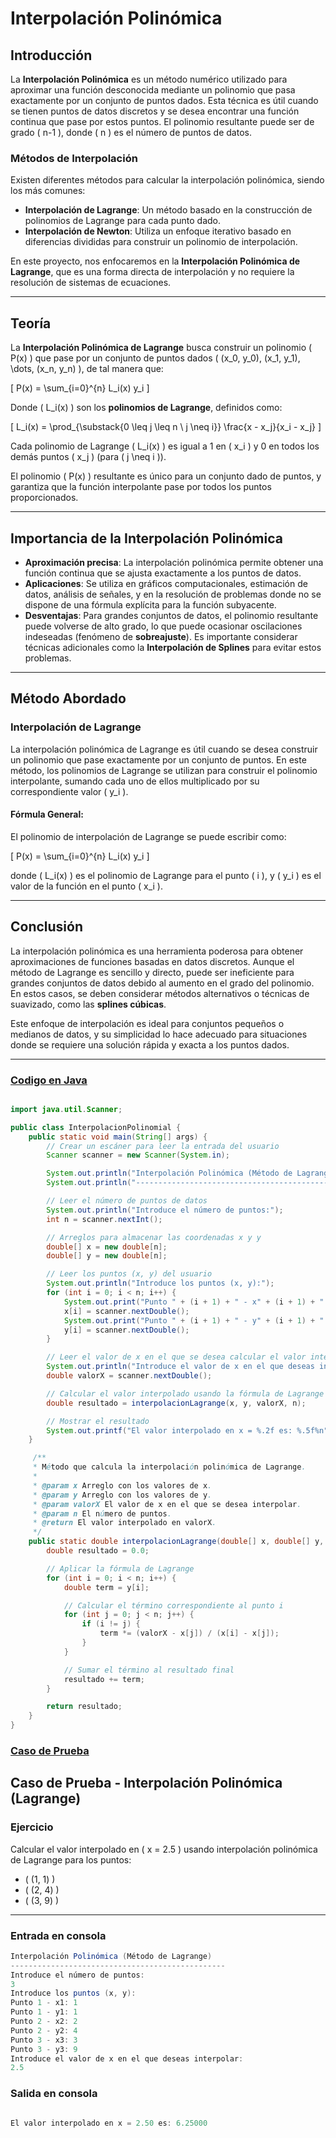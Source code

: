 # **Interpolación Polinómica**

## **Introducción**

La **Interpolación Polinómica** es un método numérico utilizado para aproximar una función desconocida mediante un polinomio que pasa exactamente por un conjunto de puntos dados. Esta técnica es útil cuando se tienen puntos de datos discretos y se desea encontrar una función continua que pase por estos puntos. El polinomio resultante puede ser de grado \( n-1 \), donde \( n \) es el número de puntos de datos.

### **Métodos de Interpolación**

Existen diferentes métodos para calcular la interpolación polinómica, siendo los más comunes:

- **Interpolación de Lagrange**: Un método basado en la construcción de polinomios de Lagrange para cada punto dado.
- **Interpolación de Newton**: Utiliza un enfoque iterativo basado en diferencias divididas para construir un polinomio de interpolación.

En este proyecto, nos enfocaremos en la **Interpolación Polinómica de Lagrange**, que es una forma directa de interpolación y no requiere la resolución de sistemas de ecuaciones.

---

## **Teoría**

La **Interpolación Polinómica de Lagrange** busca construir un polinomio \( P(x) \) que pase por un conjunto de puntos dados \( (x_0, y_0), (x_1, y_1), \dots, (x_n, y_n) \), de tal manera que:

\[
P(x) = \sum_{i=0}^{n} L_i(x) y_i
\]

Donde \( L_i(x) \) son los **polinomios de Lagrange**, definidos como:

\[
L_i(x) = \prod_{\substack{0 \leq j \leq n \\ j \neq i}} \frac{x - x_j}{x_i - x_j}
\]

Cada polinomio de Lagrange \( L_i(x) \) es igual a 1 en \( x_i \) y 0 en todos los demás puntos \( x_j \) (para \( j \neq i \)).

El polinomio \( P(x) \) resultante es único para un conjunto dado de puntos, y garantiza que la función interpolante pase por todos los puntos proporcionados.

---

## **Importancia de la Interpolación Polinómica**

- **Aproximación precisa**: La interpolación polinómica permite obtener una función continua que se ajusta exactamente a los puntos de datos.
- **Aplicaciones**: Se utiliza en gráficos computacionales, estimación de datos, análisis de señales, y en la resolución de problemas donde no se dispone de una fórmula explícita para la función subyacente.
- **Desventajas**: Para grandes conjuntos de datos, el polinomio resultante puede volverse de alto grado, lo que puede ocasionar oscilaciones indeseadas (fenómeno de **sobreajuste**). Es importante considerar técnicas adicionales como la **Interpolación de Splines** para evitar estos problemas.

---

## **Método Abordado**

### **Interpolación de Lagrange**
La interpolación polinómica de Lagrange es útil cuando se desea construir un polinomio que pase exactamente por un conjunto de puntos. En este método, los polinomios de Lagrange se utilizan para construir el polinomio interpolante, sumando cada uno de ellos multiplicado por su correspondiente valor \( y_i \).

#### **Fórmula General:**

El polinomio de interpolación de Lagrange se puede escribir como:

\[
P(x) = \sum_{i=0}^{n} L_i(x) y_i
\]

donde \( L_i(x) \) es el polinomio de Lagrange para el punto \( i \), y \( y_i \) es el valor de la función en el punto \( x_i \).

---

## **Conclusión**

La interpolación polinómica es una herramienta poderosa para obtener aproximaciones de funciones basadas en datos discretos. Aunque el método de Lagrange es sencillo y directo, puede ser ineficiente para grandes conjuntos de datos debido al aumento en el grado del polinomio. En estos casos, se deben considerar métodos alternativos o técnicas de suavizado, como las **splines cúbicas**.

Este enfoque de interpolación es ideal para conjuntos pequeños o medianos de datos, y su simplicidad lo hace adecuado para situaciones donde se requiere una solución rápida y exacta a los puntos dados.

---

### [Codigo en Java](InterpolacionPolinomial.java)

```java

import java.util.Scanner;

public class InterpolacionPolinomial {
    public static void main(String[] args) {
        // Crear un escáner para leer la entrada del usuario
        Scanner scanner = new Scanner(System.in);

        System.out.println("Interpolación Polinómica (Método de Lagrange)");
        System.out.println("------------------------------------------------");

        // Leer el número de puntos de datos
        System.out.println("Introduce el número de puntos:");
        int n = scanner.nextInt();

        // Arreglos para almacenar las coordenadas x y y
        double[] x = new double[n];
        double[] y = new double[n];

        // Leer los puntos (x, y) del usuario
        System.out.println("Introduce los puntos (x, y):");
        for (int i = 0; i < n; i++) {
            System.out.print("Punto " + (i + 1) + " - x" + (i + 1) + ": ");
            x[i] = scanner.nextDouble();
            System.out.print("Punto " + (i + 1) + " - y" + (i + 1) + ": ");
            y[i] = scanner.nextDouble();
        }

        // Leer el valor de x en el que se desea calcular el valor interpolado
        System.out.println("Introduce el valor de x en el que deseas interpolar:");
        double valorX = scanner.nextDouble();

        // Calcular el valor interpolado usando la fórmula de Lagrange
        double resultado = interpolacionLagrange(x, y, valorX, n);

        // Mostrar el resultado
        System.out.printf("El valor interpolado en x = %.2f es: %.5f%n", valorX, resultado);
    }

     /**
     * Método que calcula la interpolación polinómica de Lagrange.
     *
     * @param x Arreglo con los valores de x.
     * @param y Arreglo con los valores de y.
     * @param valorX El valor de x en el que se desea interpolar.
     * @param n El número de puntos.
     * @return El valor interpolado en valorX.
     */
    public static double interpolacionLagrange(double[] x, double[] y, double valorX, int n) {
        double resultado = 0.0;

        // Aplicar la fórmula de Lagrange
        for (int i = 0; i < n; i++) {
            double term = y[i];

            // Calcular el término correspondiente al punto i
            for (int j = 0; j < n; j++) {
                if (i != j) {
                    term *= (valorX - x[j]) / (x[i] - x[j]);
                }
            }

            // Sumar el término al resultado final
            resultado += term;
        }

        return resultado;
    }
}

```

### [Caso de Prueba](Casos_de_Prueba) 

## Caso de Prueba - Interpolación Polinómica (Lagrange)

### **Ejercicio**

Calcular el valor interpolado en \( x = 2.5 \) usando interpolación polinómica de Lagrange para los puntos:

- \( (1, 1) \)
- \( (2, 4) \)
- \( (3, 9) \)

---

### **Entrada en consola**

```java
Interpolación Polinómica (Método de Lagrange)
------------------------------------------------
Introduce el número de puntos:
3
Introduce los puntos (x, y):
Punto 1 - x1: 1
Punto 1 - y1: 1
Punto 2 - x2: 2
Punto 2 - y2: 4
Punto 3 - x3: 3
Punto 3 - y3: 9
Introduce el valor de x en el que deseas interpolar:
2.5
```

### **Salida en consola**

```java

El valor interpolado en x = 2.50 es: 6.25000

```

